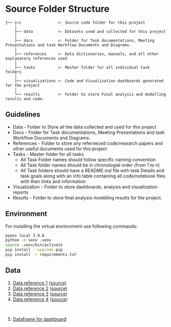 # Source Folder Structure


    ├── src                <- Source code folder for this project
        │
        ├── data           <- Datasets used and collected for this project
        │   
        ├── docs           <- Folder for Task documentations, Meeting Presentations and task Workflow Documents and Diagrams.
        │
        ├── references     <- Data dictionaries, manuals, and all other explanatory references used 
        │
        ├── tasks          <- Master folder for all individual task folders
        │
        ├── visualizations <- Code and Visualization dashboards generated for the project
        │
        └── results        <- Folder to store Final analysis and modelling results and code.


## Guidelines

- Data              - Folder to Store all the data collected and used for this project 
- Docs              - Folder for Task documentations, Meeting Presentations and task Workflow Documents and Diagrams.
- References        - Folder to store any referneced code/research papers and other useful documents used for this project
- Tasks             - Master folder for all tasks
  - All Task Folder names should follow specific naming convention
  - All Task folder names should be in chronologial order (from 1 to n)
  - All Task folders should have a README.md file with task Details and task goals along with an info table containing all code/notebook files with their links and information
- Visualization     - Folder to store dashboards, analysis and visualization reports
- Results           - Folder to store final analysis modelling results for the project.


## Environment 

For installing the virtual environment use following commands: 

```Bash
pyenv local 3.9.8
python -m venv .venv
source .venv/bin/activate
pip install --upgrade pip
pip install -r requirements.txt
```

## Data

1. [Data reference 1](data/00_data.csv) ([source](https://ig.ft.com/carbon-food-labelling/))
2. [Data reference 2](data/01_items_carbon-emission.csv) ([source](https://ig.ft.com/carbon-food-labelling/))
3. [Data reference 3](data/02_food-emissions-supply-chain.csv) ([source](https://ourworldindata.org/grapher/food-emissions-supply-chain?tab=table&country=Beef+%28beef+herd%29~Cheese~Poultry+Meat~Milk~Eggs~Rice~Pig+Meat~Peas~Bananas~Wheat+%26+Rye~Fish+%28farmed%29~Lamb+%26+Mutton~Beef+%28dairy+herd%29~Shrimps+%28farmed%29~Tofu~Maize~Coffee~Other+Pulses~Citrus+Fruit~Other+Fruit~Sunflower+Oil~Apples~Brassicas~Olive+Oil~Potatoes~Palm+Oil~Barley~Soybean+Oil~Wine~Root+Vegetables~Dark+Chocolate~Cane+Sugar~Nuts~Tomatoes~Rapeseed+Oil~Groundnuts))
4. [Data reference 4](data/01_items_carbon-emission.csv) ([source](https://www.nature.com/articles/s41597-021-00909-8#Sec15))

<br>

5. [Dataframe for dashboard](data/final_df.csv)
